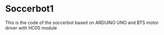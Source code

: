 # Soccerbot1
This is the code of the soccerbot based on ARDUINO UNO and BTS motor driver with HC05 module
